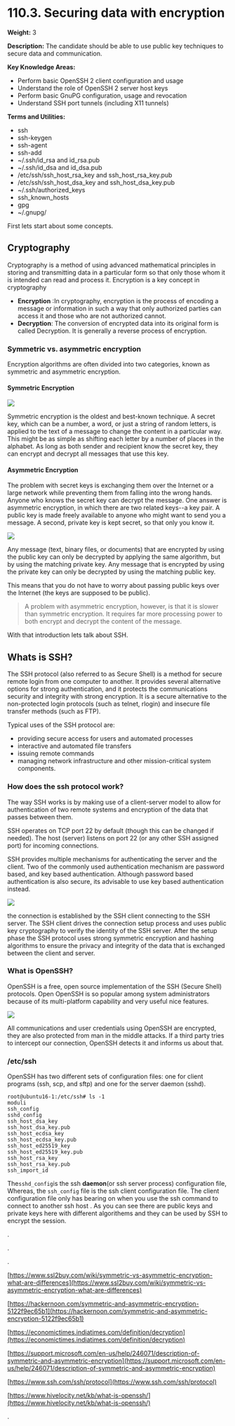 # 110.3. Securing data with encryption

**Weight:** 3

**Description:** The candidate should be able to use public key techniques to secure data and communication.

**Key Knowledge Areas:**

* Perform basic OpenSSH 2 client configuration and usage
* Understand the role of OpenSSH 2 server host keys
* Perform basic GnuPG configuration, usage and revocation
* Understand SSH port tunnels \(including X11 tunnels\)

**Terms and Utilities:**

* ssh
* ssh-keygen
* ssh-agent
* ssh-add
* ~/.ssh/id\_rsa and id\_rsa.pub
* ~/.ssh/id\_dsa and id\_dsa.pub
* /etc/ssh/ssh\_host\_rsa\_key and ssh\_host\_rsa\_key.pub
* /etc/ssh/ssh\_host\_dsa\_key and ssh\_host\_dsa\_key.pub
* ~/.ssh/authorized\_keys
* ssh\_known\_hosts
* gpg
* ~/.gnupg/

First lets start about some concepts.

## Cryptography

 Cryptography is a method of using advanced mathematical principles in storing and transmitting data in a particular form so that only those whom it is intended can read and process it. Encryption is a key concept in cryptography

* **Encryption** :In cryptography, encryption is the process of encoding a message or information in such a way that only authorized parties can access it and those who are not authorized cannot.
* **Decryption**: The conversion of encrypted data into its original form is called Decryption. It is generally a reverse process of encryption.

### Symmetric vs. asymmetric encryption

Encryption algorithms are often divided into two categories, known as symmetric and asymmetric encryption.

#### Symmetric Encryption

![](.gitbook/assets/securedata-symetric.jpg)

Symmetric encryption is the oldest and best-known technique. A secret key, which can be a number, a word, or just a string of random letters, is applied to the text of a message to change the content in a particular way. This might be as simple as shifting each letter by a number of places in the alphabet. As long as both sender and recipient know the secret key, they can encrypt and decrypt all messages that use this key.

#### Asymmetric Encryption

The problem with secret keys is exchanging them over the Internet or a large network while preventing them from falling into the wrong hands. Anyone who knows the secret key can decrypt the message. One answer is asymmetric encryption, in which there are two related keys--a key pair. A public key is made freely available to anyone who might want to send you a message. A second, private key is kept secret, so that only you know it.

![](.gitbook/assets/securedata-asymetric.jpg)

Any message \(text, binary files, or documents\) that are encrypted by using the public key can only be decrypted by applying the same algorithm, but by using the matching private key. Any message that is encrypted by using the private key can only be decrypted by using the matching public key.  
  
This means that you do not have to worry about passing public keys over the Internet \(the keys are supposed to be public\).

> A problem with asymmetric encryption, however, is that it is slower than symmetric encryption. It requires far more processing power to both encrypt and decrypt the content of the message.

With that introduction lets talk about SSH.

## Whats is SSH?

The SSH protocol \(also referred to as Secure Shell\) is a method for secure remote login from one computer to another. It provides several alternative options for strong authentication, and it protects the communications security and integrity with strong encryption. It is a secure alternative to the non-protected login protocols \(such as telnet, rlogin\) and insecure file transfer methods \(such as FTP\).

Typical uses of the SSH protocol are:

* providing secure access for users and automated processes
* interactive and automated file transfers
* issuing remote commands
* managing network infrastructure and other mission-critical system components.

### How does the ssh protocol work?

The way SSH works is by making use of a client-server model to allow for authentication of two remote systems and encryption of the data that passes between them.

SSH operates on TCP port 22 by default \(though this can be changed if needed\). The host \(server\) listens on port 22 \(or any other SSH assigned port\) for incoming connections.

SSH provides multiple mechanisms for authenticating the server and the client. Two of the commonly used authentication mechanism are password based, and key based authentication. Although password based authentication is also secure, its advisable to use key based authentication instead.

![](.gitbook/assets/ssh-howitworks.jpg)

the connection is established by the SSH client connecting to the SSH server. The SSH client drives the connection setup process and uses public key cryptography to verify the identity of the SSH server. After the setup phase the SSH protocol uses strong symmetric encryption and hashing algorithms to ensure the privacy and integrity of the data that is exchanged between the client and server.

### What is OpenSSH?

OpenSSH is a free, open source implementation of the SSH \(Secure Shell\) protocols. Open OpenSSH is so popular among system administrators because of its multi-platform capability and very useful nice features.

![](.gitbook/assets/openssh-logo.png)

All communications and user credentials using OpenSSH are encrypted, they are also protected from man in the middle attacks. If a third party tries to intercept our connection, OpenSSH detects it and informs us about that.

### /etc/ssh

OpenSSH has two different sets of configuration files: one for client programs \(ssh, scp, and sftp\) and one for the server daemon \(sshd\).

```text
root@ubuntu16-1:/etc/ssh# ls -1
moduli
ssh_config
sshd_config
ssh_host_dsa_key
ssh_host_dsa_key.pub
ssh_host_ecdsa_key
ssh_host_ecdsa_key.pub
ssh_host_ed25519_key
ssh_host_ed25519_key.pub
ssh_host_rsa_key
ssh_host_rsa_key.pub
ssh_import_id
```

The`sshd_config`is the ssh  **daemon**\(or ssh server process\) configuration file, Whereas, the `ssh_config` file is the ssh client configuration file. The client configuration file only has bearing on when you use the ssh command to connect to another ssh host . As you can see there are public keys and private keys here with different algorithems and they can be used by SSH to encrypt the session.



.

.

.

[https://www.ssl2buy.com/wiki/symmetric-vs-asymmetric-encryption-what-are-differences](https://www.ssl2buy.com/wiki/symmetric-vs-asymmetric-encryption-what-are-differences)

[https://hackernoon.com/symmetric-and-asymmetric-encryption-5122f9ec65b1](https://hackernoon.com/symmetric-and-asymmetric-encryption-5122f9ec65b1)

[https://economictimes.indiatimes.com/definition/decryption](https://economictimes.indiatimes.com/definition/decryption)

[https://support.microsoft.com/en-us/help/246071/description-of-symmetric-and-asymmetric-encryption](https://support.microsoft.com/en-us/help/246071/description-of-symmetric-and-asymmetric-encryption)

[https://www.ssh.com/ssh/protocol](https://www.ssh.com/ssh/protocol)

[https://www.hivelocity.net/kb/what-is-openssh/](https://www.hivelocity.net/kb/what-is-openssh/)

.

